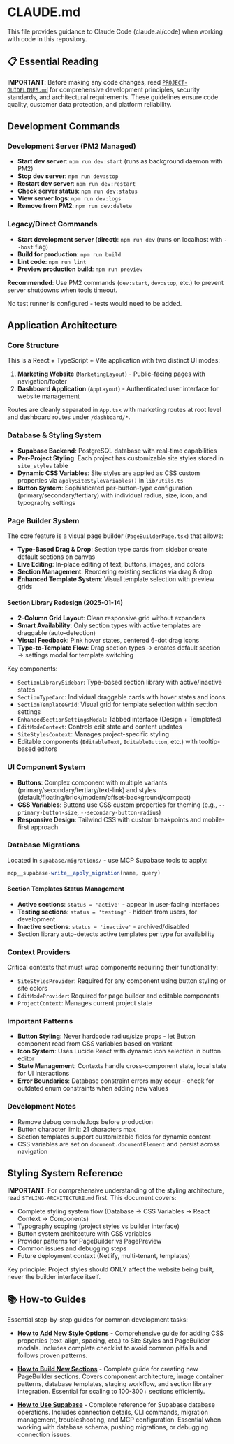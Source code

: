 # CLAUDE.md

This file provides guidance to Claude Code (claude.ai/code) when working with code in this repository.

## 📋 Essential Reading

**IMPORTANT**: Before making any code changes, read [`PROJECT-GUIDELINES.md`](./PROJECT-GUIDELINES.md) for comprehensive development principles, security standards, and architectural requirements. These guidelines ensure code quality, customer data protection, and platform reliability.

## Development Commands

### Development Server (PM2 Managed)
- **Start dev server**: `npm run dev:start` (runs as background daemon with PM2)
- **Stop dev server**: `npm run dev:stop`
- **Restart dev server**: `npm run dev:restart`
- **Check server status**: `npm run dev:status`
- **View server logs**: `npm run dev:logs`
- **Remove from PM2**: `npm run dev:delete`

### Legacy/Direct Commands
- **Start development server (direct)**: `npm run dev` (runs on localhost with `--host` flag)
- **Build for production**: `npm run build`
- **Lint code**: `npm run lint`
- **Preview production build**: `npm run preview`

**Recommended**: Use PM2 commands (`dev:start`, `dev:stop`, etc.) to prevent server shutdowns when tools timeout.

No test runner is configured - tests would need to be added.

## Application Architecture

### Core Structure
This is a React + TypeScript + Vite application with two distinct UI modes:

1. **Marketing Website** (`MarketingLayout`) - Public-facing pages with navigation/footer
2. **Dashboard Application** (`AppLayout`) - Authenticated user interface for website management

Routes are cleanly separated in `App.tsx` with marketing routes at root level and dashboard routes under `/dashboard/*`.

### Database & Styling System
- **Supabase Backend**: PostgreSQL database with real-time capabilities
- **Per-Project Styling**: Each project has customizable site styles stored in `site_styles` table
- **Dynamic CSS Variables**: Site styles are applied as CSS custom properties via `applySiteStyleVariables()` in `lib/utils.ts`
- **Button System**: Sophisticated per-button-type configuration (primary/secondary/tertiary) with individual radius, size, icon, and typography settings

### Page Builder System
The core feature is a visual page builder (`PageBuilderPage.tsx`) that allows:
- **Type-Based Drag & Drop**: Section type cards from sidebar create default sections on canvas
- **Live Editing**: In-place editing of text, buttons, images, and colors
- **Section Management**: Reordering existing sections via drag & drop
- **Enhanced Template System**: Visual template selection with preview grids

#### Section Library Redesign (2025-01-14)
- **2-Column Grid Layout**: Clean responsive grid without expanders
- **Smart Availability**: Only section types with active templates are draggable (auto-detection)
- **Visual Feedback**: Pink hover states, centered 6-dot drag icons
- **Type-to-Template Flow**: Drag section types → creates default section → settings modal for template switching

Key components:
- `SectionLibrarySidebar`: Type-based section library with active/inactive states
- `SectionTypeCard`: Individual draggable cards with hover states and icons
- `SectionTemplateGrid`: Visual grid for template selection within section settings
- `EnhancedSectionSettingsModal`: Tabbed interface (Design + Templates)
- `EditModeContext`: Controls edit state and content updates
- `SiteStylesContext`: Manages project-specific styling
- Editable components (`EditableText`, `EditableButton`, etc.) with tooltip-based editors

### UI Component System
- **Buttons**: Complex component with multiple variants (primary/secondary/tertiary/text-link) and styles (default/floating/brick/modern/offset-background/compact)
- **CSS Variables**: Buttons use CSS custom properties for theming (e.g., `--primary-button-size`, `--secondary-button-radius`)
- **Responsive Design**: Tailwind CSS with custom breakpoints and mobile-first approach

### Database Migrations
Located in `supabase/migrations/` - use MCP Supabase tools to apply:
```typescript
mcp__supabase-write__apply_migration(name, query)
```

#### Section Templates Status Management
- **Active sections**: `status = 'active'` - appear in user-facing interfaces
- **Testing sections**: `status = 'testing'` - hidden from users, for development
- **Inactive sections**: `status = 'inactive'` - archived/disabled
- Section library auto-detects active templates per type for availability

### Context Providers
Critical contexts that must wrap components requiring their functionality:
- `SiteStylesProvider`: Required for any component using button styling or site colors
- `EditModeProvider`: Required for page builder and editable components
- `ProjectContext`: Manages current project state

### Important Patterns
- **Button Styling**: Never hardcode radius/size props - let Button component read from CSS variables based on variant
- **Icon System**: Uses Lucide React with dynamic icon selection in button editor
- **State Management**: Contexts handle cross-component state, local state for UI interactions
- **Error Boundaries**: Database constraint errors may occur - check for outdated enum constraints when adding new values

### Development Notes
- Remove debug console.logs before production
- Button character limit: 21 characters max
- Section templates support customizable fields for dynamic content
- CSS variables are set on `document.documentElement` and persist across navigation

## Styling System Reference

**IMPORTANT**: For comprehensive understanding of the styling architecture, read `STYLING-ARCHITECTURE.md` first. This document covers:
- Complete styling system flow (Database → CSS Variables → React Context → Components)
- Typography scoping (project styles vs builder interface)
- Button system architecture with CSS variables
- Provider patterns for PageBuilder vs PagePreview
- Common issues and debugging steps
- Future deployment context (Netlify, multi-tenant, templates)

Key principle: Project styles should ONLY affect the website being built, never the builder interface itself.

## 📚 How-to Guides

Essential step-by-step guides for common development tasks:

- **[How to Add New Style Options](./docs/HOW-TO-ADD-STYLE-OPTIONS.md)** - Comprehensive guide for adding CSS properties (text-align, spacing, etc.) to Site Styles and PageBuilder modals. Includes complete checklist to avoid common pitfalls and follows proven patterns.

- **[How to Build New Sections](./docs/HOW-TO-BUILD-SECTIONS.md)** - Complete guide for creating new PageBuilder sections. Covers component architecture, image container patterns, database templates, staging workflow, and section library integration. Essential for scaling to 100-300+ sections efficiently.

- **[How to Use Supabase](./docs/HOW-TO-USE-SUPABASE.md)** - Complete reference for Supabase database operations. Includes connection details, CLI commands, migration management, troubleshooting, and MCP configuration. Essential when working with database schema, pushing migrations, or debugging connection issues.